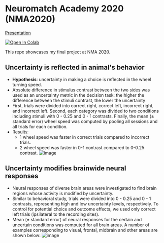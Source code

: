 # Neuromatch Academy 2020 (NMA2020)
[Presentation](https://github.com/mehrh8/NMA2020/blob/master/Uncertainty.pdf)

[![Open In Colab](https://colab.research.google.com/assets/colab-badge.svg)](https://colab.research.google.com/github/mehrshadhosseini28/NMA2020/blob/master/Mickey_Mouse.ipynb)


This repo showcases my final project at NMA 2020.

## Uncertainty is reflected in animal's behavior
- **Hypothesis**: uncertainty in making a choice is reflected in the wheel turning speed.
- Absolute difference in stimulus contrast between the two sides was used as an uncertainty metric in the
decision task: the higher the difference between the stimuli contrast, the lower the uncertainty
- First, trials were divided into correct right, correct left, incorrect right, and incorrect left. Second, each
category was divided to two conditions including stimuli with 0 - 0.25 and 0 - 1 contrasts. Finally, the mean
(± standard error) wheel speed was computed by pooling all sessions and all trials for each condition. 
- Results:
  - 1 wheel speed was faster in correct trials compared to incorrect trials.
  - 2 wheel speed was faster in 0-1 contrast compared to 0-0.25 contrast.
![image](https://user-images.githubusercontent.com/56117015/235163282-0a9b6778-21c0-42fb-b0d5-0fd02abec14c.png)

## Uncertainty modifies brainwide neural responses
- Neural responses of diverse brain areas were investigated to find brain regions whose activity
is modified by uncertainty.
- Similar to behavioral study, trials were divided into 0 - 0.25 and 0 - 1 contrasts, representing
high and low uncertainty levels, respectively. To control for potential choice and outcome
effects, we used only correct left trials (ipsilateral to the recording sites).
- Mean (± standard error) of neural responses for the certain and uncertain conditions was
computed for all brain areas. A number of examples corresponding to visual, frontal, midbrain
and other areas are shown below:
![image](https://user-images.githubusercontent.com/56117015/235164165-5a95ccab-76e2-45d5-a71c-1e7522f19b87.png)

